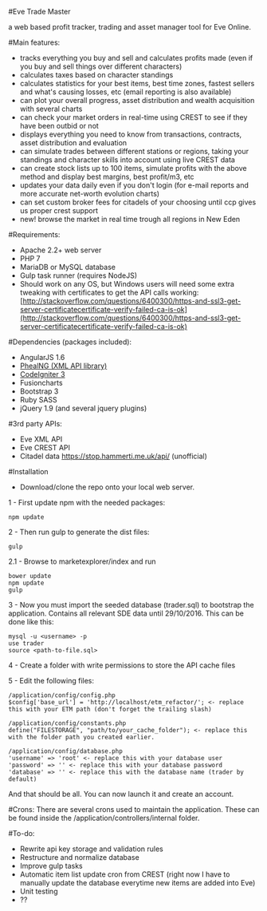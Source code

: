 #Eve Trade Master

a web based profit tracker, trading and asset manager tool for Eve Online.

#Main features:

- tracks everything you buy and sell and calculates profits made (even if you buy and sell things over different characters)
- calculates taxes based on character standings
- calculates statistics for your best items, best time zones, fastest sellers and what's causing losses, etc (email reporting is also available)
- can plot your overall progress, asset distribution and wealth acquisition with several charts
- can check your market orders in real-time using CREST to see if they have been outbid or not
- displays everything you need to know from transactions, contracts, asset distribution and evaluation
- can simulate trades between different stations or regions, taking your standings and character skills into account using live CREST data
- can create stock lists up to 100 items, simulate profits with the above method and display best margins, best profit/m3, etc
- updates your data daily even if you don't login (for e-mail reports and more accurate net-worth evolution charts)
- can set custom broker fees for citadels of your choosing until ccp gives us proper crest support
- new! browse the market in real time trough all regions in New Eden

#Requirements:
- Apache 2.2+ web server
- PHP 7
- MariaDB or MySQL database
- Gulp task runner (requires NodeJS)
- Should work on any OS, but Windows users will need some extra tweaking with certificates to get the API calls working: 
[http://stackoverflow.com/questions/6400300/https-and-ssl3-get-server-certificatecertificate-verify-failed-ca-is-ok](http://stackoverflow.com/questions/6400300/https-and-ssl3-get-server-certificatecertificate-verify-failed-ca-is-ok)


#Dependencies (packages included):
- AngularJS 1.6
- [PhealNG (XML API library)](https://github.com/3rdpartyeve/phealng)
- [CodeIgniter 3](https://github.com/bcit-ci/CodeIgniter)
- Fusioncharts
- Bootstrap 3
- Ruby SASS
- jQuery 1.9 (and several jquery plugins)

#3rd party APIs:
- Eve XML API
- Eve CREST API
- Citadel data https://stop.hammerti.me.uk/api/ (unofficial)


#Installation
- Download/clone the repo onto your local web server.

1 - First update npm with the needed packages:

    npm update

2 - Then run gulp to generate the dist files:

    gulp
    
 2.1 - Browse to marketexplorer/index and run
 
    bower update
    npm update
    gulp

3 - Now you must import the seeded database (trader.sql) to bootstrap the application. Contains all relevant SDE data until 29/10/2016. This can be done like this:

    mysql -u <username> -p
    use trader
    source <path-to-file.sql>

4 - Create a folder with write permissions to store the API cache files

5 - Edit the following files:

    /application/config/config.php
    $config['base_url'] = 'http://localhost/etm_refactor/'; <- replace this with your ETM path (don't forget the trailing slash)

    /application/config/constants.php
    define("FILESTORAGE", "path/to/your_cache_folder"); <- replace this with the folder path you created earlier.

    /application/config/database.php
    'username' => 'root' <- replace this with your database user
    'password' => '' <- replace this with your database password
    'database' => '' <- replace this with the database name (trader by default)

And that should be all. You can now launch it and create an account.

#Crons:
There are several crons used to maintain the application. These can be found inside the /application/controllers/internal folder.


#To-do:
- Rewrite api key storage and validation rules
- Restructure and normalize database
- Improve gulp tasks
- Automatic item list update cron from CREST (right now I have to manually update the database everytime new items are added into Eve)
- Unit testing
- ??
